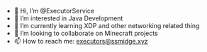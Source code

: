 - 👋 Hi, I’m @ExecutorService
- 👀 I’m interested in Java Development
- 🌱 I’m currently learning XDP and other networking related thing
- 💞️ I’m looking to collaborate on Minecraft projects
- 📫 How to reach me: executors@ssmidge.xyz

<!---
ExecutorService/ExecutorService is a ✨ special ✨ repository because its `README.md` (this file) appears on your GitHub profile.
You can click the Preview link to take a look at your changes.
--->
